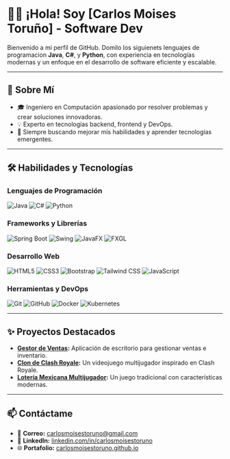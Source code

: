 # 👨‍💻 ¡Hola! Soy [Carlos Moises Toruño] - Software Dev

Bienvenido a mi perfil de GitHub. Domilo los siguienets lenguajes de programacion **Java**, **C#**, y **Python**, con experiencia en tecnologías modernas y un enfoque en el desarrollo de software eficiente y escalable.

---

## 🚀 Sobre Mí
- 🎓 Ingeniero en Computación apasionado por resolver problemas y crear soluciones innovadoras.
- 💡 Experto en tecnologías backend, frontend y DevOps.
- 🎯 Siempre buscando mejorar mis habilidades y aprender tecnologías emergentes.

---

## 🛠️ Habilidades y Tecnologías

### Lenguajes de Programación
![Java](https://img.shields.io/badge/Java-007396?style=flat&logo=java)
![C#](https://img.shields.io/badge/C%23-239120?style=flat&logo=c-sharp)
![Python](https://img.shields.io/badge/Python-3776AB?style=flat&logo=python)

### Frameworks y Librerías
![Spring Boot](https://img.shields.io/badge/Spring_Boot-6DB33F?style=flat&logo=spring-boot)
![Swing](https://img.shields.io/badge/Swing-007396?style=flat&logo=java)
![JavaFX](https://img.shields.io/badge/JavaFX-007396?style=flat&logo=java)
![FXGL](https://img.shields.io/badge/FXGL-ff5733?style=flat)

### Desarrollo Web
![HTML5](https://img.shields.io/badge/HTML5-E34F26?style=flat&logo=html5)
![CSS3](https://img.shields.io/badge/CSS3-1572B6?style=flat&logo=css3)
![Bootstrap](https://img.shields.io/badge/Bootstrap-563D7C?style=flat&logo=bootstrap)
![Tailwind CSS](https://img.shields.io/badge/Tailwind_CSS-06B6D4?style=flat&logo=tailwind-css)
![JavaScript](https://img.shields.io/badge/JavaScript-F7DF1E?style=flat&logo=javascript)

### Herramientas y DevOps
![Git](https://img.shields.io/badge/Git-F05032?style=flat&logo=git)
![GitHub](https://img.shields.io/badge/GitHub-181717?style=flat&logo=github)
![Docker](https://img.shields.io/badge/Docker-2496ED?style=flat&logo=docker)
![Kubernetes](https://img.shields.io/badge/Kubernetes-326CE5?style=flat&logo=kubernetes)

---

## ✨ Proyectos Destacados
- **[Gestor de Ventas](https://github.com/usuario/gestor-ventas-inventario):** Aplicación de escritorio para gestionar ventas e inventario.
- **[Clon de Clash Royale](https://github.com/usuario/clon-clash-royale):** Un videojuego multijugador inspirado en Clash Royale.
- **[Lotería Mexicana Multijugador](https://github.com/usuario/loteria-mexicana):** Un juego tradicional con características modernas.

---

## 📫 Contáctame
- 📧 **Correo:** [carlosmoisestoruno@gmail.com](mailto:carlosmoisestoruno@gmail.com)
- 💼 **LinkedIn:** [linkedin.com/in/carlosmoisestoruno](www.linkedin.com/in/carlosmoisestoruno)
- 🌐 **Portafolio:** [carlosmoisestoruno.github.io](https://carlosmoisestoruno.github.io)